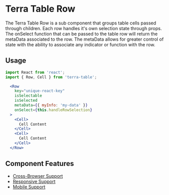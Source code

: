 # Terra Table Row

The Terra Table Row is a sub component that groups table cells passed through children. Each row handles it's own selection state through props. The onSelect function that can be passed to the table row will return the metaData associated to the row. The metaData allows for greater control of state with the ability to associate any indicator or function with the row.

## Usage

```jsx
import React from 'react';
import { Row, Cell } from 'terra-table';

  <Row
    key="unique-react-key"
    isSelectable
    isSelected
    metaData={{ myInfo: 'my-data' }}
    onSelect={this.handleRowSelection}
  >
    <Cell>
      Cell Content
    </Cell>
    <Cell>
      Cell Content
    </Cell>
  </Row>
```

## Component Features
* [Cross-Browser Support](https://github.com/cerner/terra-ui/blob/master/src/terra-dev-site/contributing/ComponentStandards.e.contributing.md#cross-browser-support)
* [Responsive Support](https://github.com/cerner/terra-ui/blob/master/src/terra-dev-site/contributing/ComponentStandards.e.contributing.md#responsive-support)
* [Mobile Support](https://github.com/cerner/terra-ui/blob/master/src/terra-dev-site/contributing/ComponentStandards.e.contributing.md#mobile-support)
